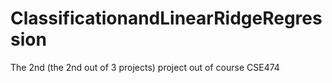 # ClassificationandLinearRidgeRegression
The 2nd (the 2nd out of 3 projects) project out of course CSE474
